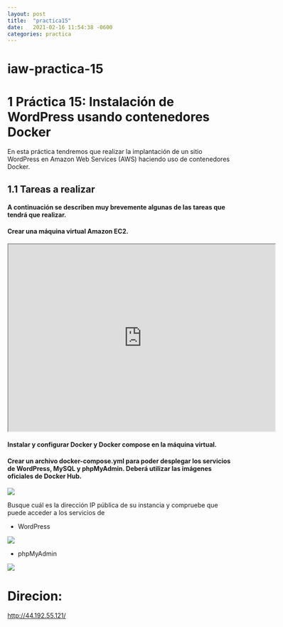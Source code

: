 ```yaml
---
layout: post
title:  "practica15"
date:   2021-02-16 11:54:38 -0600
categories: practica
---
```

# iaw-practica-15
# 1 Práctica 15: Instalación de WordPress usando contenedores Docker
En esta práctica tendremos que realizar la implantación de un sitio WordPress en Amazon Web Services (AWS) haciendo uso de contenedores Docker.

## 1.1 Tareas a realizar
#### A continuación se describen muy brevemente algunas de las tareas que tendrá que realizar.

#### Crear una máquina virtual Amazon EC2.

<iframe width="600" height = "420"
src="https://https://github.com/jesus2307/jesus2307.github.io/blob/master/imagen/Captura4.PNG">
</iframe>

#### Instalar y configurar Docker y Docker compose en la máquina virtual.

#### Crear un archivo docker-compose.yml para poder desplegar los servicios de WordPress, MySQL y phpMyAdmin. Deberá utilizar las imágenes oficiales de Docker Hub.

<img src="https://https://github.com/jesus2307/jesus2307.github.io/blob/master/imagen/Captura1.PNG">

Busque cuál es la dirección IP pública de su instancia y compruebe que puede acceder a los servicios de 
+ WordPress

<img src="https://https://github.com/jesus2307/jesus2307.github.io/blob/master/imagen/Captura2.PNG">

+ phpMyAdmin

<img src="https://https://github.com/jesus2307/jesus2307.github.io/blob/master/imagen/Captura3.PNG">

# Direcion: 
http://44.192.55.121/ 




